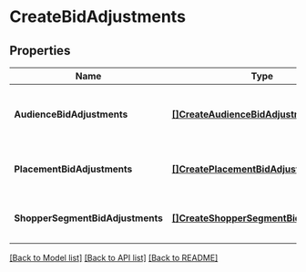 # CreateBidAdjustments

## Properties
Name | Type | Description | Notes
------------ | ------------- | ------------- | -------------
**AudienceBidAdjustments** | [**[]CreateAudienceBidAdjustment**](CreateAudienceBidAdjustment.md) | Bid Adjustments based on the audiences | [optional] [default to null]
**PlacementBidAdjustments** | [**[]CreatePlacementBidAdjustment**](CreatePlacementBidAdjustment.md) | Bid adjustments based on ad placements. | [optional] [default to null]
**ShopperSegmentBidAdjustments** | [**[]CreateShopperSegmentBidAdjustment**](CreateShopperSegmentBidAdjustment.md) | Legacy SB field (marked for deprecation) | [optional] [default to null]

[[Back to Model list]](../README.md#documentation-for-models) [[Back to API list]](../README.md#documentation-for-api-endpoints) [[Back to README]](../README.md)

